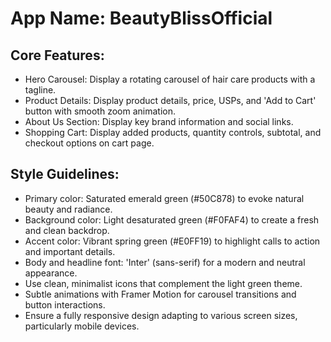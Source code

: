 # **App Name**: BeautyBlissOfficial

## Core Features:

- Hero Carousel: Display a rotating carousel of hair care products with a tagline.
- Product Details: Display product details, price, USPs, and 'Add to Cart' button with smooth zoom animation.
- About Us Section: Display key brand information and social links.
- Shopping Cart: Display added products, quantity controls, subtotal, and checkout options on cart page.

## Style Guidelines:

- Primary color: Saturated emerald green (#50C878) to evoke natural beauty and radiance.
- Background color: Light desaturated green (#F0FAF4) to create a fresh and clean backdrop.
- Accent color: Vibrant spring green (#E0FF19) to highlight calls to action and important details.
- Body and headline font: 'Inter' (sans-serif) for a modern and neutral appearance.
- Use clean, minimalist icons that complement the light green theme.
- Subtle animations with Framer Motion for carousel transitions and button interactions.
- Ensure a fully responsive design adapting to various screen sizes, particularly mobile devices.